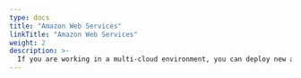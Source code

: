 ```yaml
---
type: docs
title: "Amazon Web Services"
linkTitle: "Amazon Web Services"
weight: 2
description: >-
  If you are working in a multi-cloud environment, you can deploy new a AWS EC2 instance installed with SQL Server in an automated fashion using Terraform and onboard it as Azure Arc enabled SQL Server.
---
```



